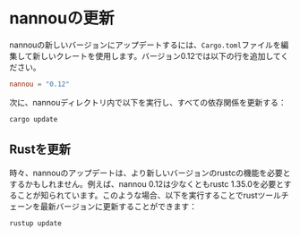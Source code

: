 <!-- # Updating nannou -->
# nannouの更新

<!-- You can update to a new version of nannou by editing your `Cargo.toml` file to use the new crate. For version 0.12 add the line -->
nannouの新しいバージョンにアップデートするには、`Cargo.toml`ファイルを編集して新しいクレートを使用します。バージョン0.12では以下の行を追加してください。

```toml
nannou = "0.12"
```

<!-- Then within the nannou directory run the following to update all dependencies: -->
次に、nannouディレクトリ内で以下を実行し、すべての依存関係を更新する：

```bash
cargo update
```

<!-- ## Updating Rust. -->
## Rustを更新

<!-- From time to time, a nannou update might require features from a newer version of rustc. For example, nannou 0.12 is known to require at least rustc 1.35.0. In these cases, you can update your rust toolchain to the latest version by running the following: -->
時々、nannouのアップデートは、より新しいバージョンのrustcの機能を必要とするかもしれません。例えば、nannou 0.12は少なくともrustc 1.35.0を必要とすることが知られています。このような場合、以下を実行することでrustツールチェーンを最新バージョンに更新することができます：

```bash
rustup update
```
